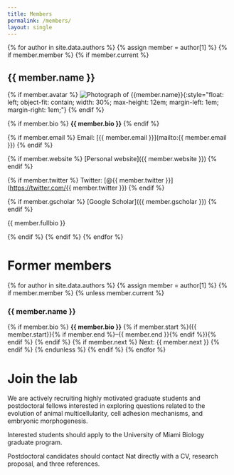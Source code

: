 ```yaml
---
title: Members
permalink: /members/
layout: single
---
```


{% for author in site.data.authors %}
{% assign member = author[1] %}
{% if member.member %}
{% if member.current %}

## {{ member.name }}

{% if member.avatar %}
![Photograph of {{member.name}}]({{member.avatar}}){:style="float: left; object-fit: contain; width: 30%; max-height: 12em; margin-left: 1em; margin-right: 1em;"}
{% endif %}

{% if member.bio %}
**{{ member.bio }}**
{% endif %}

{% if member.email %}
Email: [{{ member.email }}](mailto:{{ member.email }})
{% endif %}

{% if member.website %}
[Personal website]({{ member.website }})
{% endif %}

{% if member.twitter %}
Twitter: [@{{ member.twitter }}](https://twitter.com/{{ member.twitter }})
{% endif %}

{% if member.gscholar %}
[Google Scholar]({{ member.gscholar }})
{% endif %}

{{ member.fullbio }}

{% endif %}
{% endif %}
{% endfor %}


# Former members


{% for author in site.data.authors %}
{% assign member = author[1] %}
{% if member.member %}
{% unless member.current %}

### {{ member.name }}

{% if member.bio %}
**{{ member.bio }}** {% if member.start %}({{ member.start}}{% if member.end %}&ndash;{{ member.end }}{% endif %}){% endif %}
{% endif %}
{% if member.next %}
Next: {{ member.next }}
{% endif %}
{% endunless %}
{% endif %}
{% endfor %}

# Join the lab

We are actively recruiting highly motivated graduate students and postdoctoral fellows interested in exploring questions related to the evolution of animal multicellularity, cell adhesion mechanisms, and embryonic morphogenesis.

Interested students should apply to the University of Miami Biology graduate program.

Postdoctoral candidates should contact Nat directly with a CV, research proposal, and three references.

